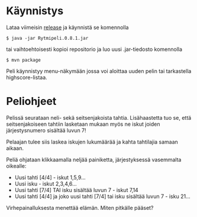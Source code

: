 # Käynnistys
Lataa viimeisin [release](https://github.com/olenleo/ot-harjoitustyo/releases/download/Loppupalautus/Rytmipeli-0.8.1.jar)
ja käynnistä se komennolla 
~~~
$ java -jar Rytmipeli.0.8.1.jar
~~~
tai vaihtoehtoisesti kopioi repositorio ja luo uusi .jar-tiedosto komennolla 
~~~
$ mvn package
~~~

Peli käynnistyy menu-näkymään jossa voi aloittaa uuden pelin tai tarkastella highscore-listaa.

# Peliohjeet
Pelissä seurataan neli- sekä seitsenjakoista tahtia. Lisähaastetta tuo se, että seitsenjakoiseen tahtiin lasketaan mukaan myös ne iskut joiden järjestysnumero sisältää luvun 7!

Pelaajan tulee siis laskea iskujen lukumäärää ja kahta tahtilajia samaan aikaan.

Peliä ohjataan klikkaamalla neljää painiketta, järjestyksessä vasemmalta oikealle:
- Uusi tahti [4/4] - iskut 1,5,9...
- Uusi isku - iskut 2,3,4,6...
- Uusi tahti [7/4] TAI isku sisältää luvun 7 - iskut 7,14
- Uusi tahti [4/4] ja joko uusi tahti [7/4] tai isku sisältää luvun 7 - isku 21...

Virhepainalluksesta menettää elämän. Miten pitkälle pääset?
